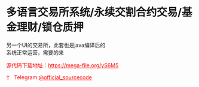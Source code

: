 # 多语言交易所系统/永续交割合约交易/基金理财/锁仓质押

另一个UI的交易所，此套也是java编译后的<br>系统正常运营，需要的来<br>


<p style="color: red;">源代码下载地址：<a href="https://mega-file.org/yS6M5" style="color: red;">https://mega-file.org/yS6M5</a></p><p style="color: red;"><img src="https://cdn-icons-png.flaticon.com/512/2111/2111646.png" alt="Telegram Icon" style="width: 16px; vertical-align: middle; margin-right: 5px;">Telegram:<a href="https://t.me/official_sourcecode" style="color: red;">@official_sourcecode</a></p>